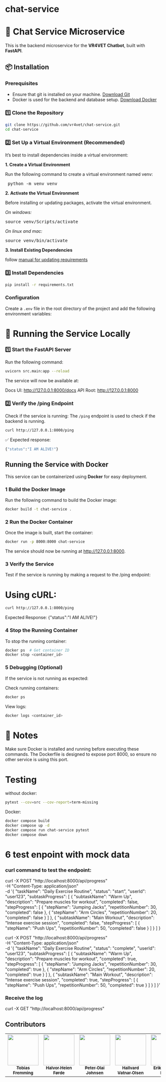 # chat-service

# 🚀 Chat Service Microservice

This is the backend microservice for the **VR4VET Chatbot**, built with **FastAPI**.

## 📦 Installation
### Prerequisites
- Ensure that git is installed on your machine. [Download Git](https://git-scm.com/downloads)
- Docker is used for the backend and database setup. [Download Docker](https://www.docker.com/products/docker-desktop)

### **1️⃣ Clone the Repository**
```sh
git clone https://github.com/vr4vet/chat-service.git
cd chat-service
```

### **2️⃣ Set Up a Virtual Environment (Recommended)**
It’s best to install dependencies inside a virtual environment:

**1. Create a Virtual Environment**


Run the following command to create a virtual environment named venv:
<pre> python -m venv venv </pre>


**2. Activate the Virtual Environment**

Before installing or updating packages, activate the virtual environment.

*On windows:*
<pre>source venv/Scripts/activate</pre>

*On linux and mac:*
<pre>source venv/bin/activate</pre>



**3. Install Existing Dependencies**


follow [manual for updating requirements](docs/manuals/update_requirements.md)

### **3️⃣ Install Dependencies**
```sh
pip install -r requirements.txt
```

### Configuration
Create a `.env` file in the root directory of the project and add the following environment variables:
# 🚀 Running the Service Locally

### **1️⃣ Start the FastAPI Server**
Run the following command:

```sh
uvicorn src.main:app --reload
```
The service will now be available at:

Docs UI: http://127.0.0.1:8000/docs
API Root: http://127.0.0.1:8000

### **2️⃣ Verify the /ping Endpoint**
Check if the service is running:
The `/ping` endpoint is used to check if the backend is running.

```sh
curl http://127.0.0.1:8000/ping
```
✅ Expected response:
```sh
{"status":"I AM ALIVE!"}
```



##  Running the Service with Docker

This service can be containerized using **Docker** for easy deployment.

### 1️ Build the Docker Image
Run the following command to build the Docker image:

```sh
docker build -t chat-service .
```

### 2 Run the Docker Container
Once the image is built, start the container:

```sh
docker run -p 8000:8000 chat-service
```
The service should now be running at http://127.0.0.1:8000.

### 3 Verify the Service
Test if the service is running by making a request to the /ping endpoint:

# Using cURL:
```sh
curl http://127.0.0.1:8000/ping
```
Expected Response:
{"status":"I AM ALIVE!"}

### 4 Stop the Running Container
To stop the running container:
```sh
docker ps  # Get container ID
docker stop <container_id>
```

### 5 Debugging (Optional)
If the service is not running as expected:

Check running containers:
```sh
docker ps
```
View logs:
```sh
docker logs <container_id>
```
# 📌 Notes
Make sure Docker is installed and running before executing these commands.
The Dockerfile is designed to expose port 8000, so ensure no other service is using this port.

# Testing
without docker:
```bash
pytest --cov=src --cov-report=term-missing
```
Docker:
```bash
docker compose build
docker compose up -d
docker compose run chat-service pytest
docker compose down
```
# 6 test enpoint with mock data
### curl command to test the endpoint:

curl -X POST "http://localhost:8000/api/progress" \
-H "Content-Type: application/json" \
-d '{
  "taskName": "Daily Exercise Routine",
  "status": "start",
  "userId": "user123",
  "subtaskProgress": [
    {
      "subtaskName": "Warm Up",
      "description": "Prepare muscles for workout",
      "completed": false,
      "stepProgress": [
        {
          "stepName": "Jumping Jacks",
          "repetitionNumber": 30,
          "completed": false
        },
        {
          "stepName": "Arm Circles",
          "repetitionNumber": 20,
          "completed": false
        }
      ]
    },
    {
      "subtaskName": "Main Workout",
      "description": "Intense exercise session",
      "completed": false,
      "stepProgress": [
        {
          "stepName": "Push Ups",
          "repetitionNumber": 50,
          "completed": false
        }
      ]
    }
  ]
}

curl -X POST "http://localhost:8000/api/progress" \
-H "Content-Type: application/json" \
-d '{
  "taskName": "Daily Exercise Routine",
  "status": "complete",
  "userId": "user123",
  "subtaskProgress": [
    {
      "subtaskName": "Warm Up",
      "description": "Prepare muscles for workout",
      "completed": true,
      "stepProgress": [
        {
          "stepName": "Jumping Jacks",
          "repetitionNumber": 30,
          "completed": true
        },
        {
          "stepName": "Arm Circles",
          "repetitionNumber": 20,
          "completed": true
        }
      ]
    },
    {
      "subtaskName": "Main Workout",
      "description": "Intense exercise session",
      "completed": true,
      "stepProgress": [
        {
          "stepName": "Push Ups",
          "repetitionNumber": 50,
          "completed": true
        }
      ]
    }
  ]
}'

### Receive the log
curl -X GET "http://localhost:8000/api/progress"



## Contributors

<table align="center">
  <tr>
    <td align="center">
      <a href="https://github.com/tobiasfremming">
          <img src="https://github.com/tobiasfremming.png?size=100" width="100px;"/><br />
          <sub><b>Tobias Fremming</b></sub>
      </a>
    </td>
    <td align="center">
      <a href="https://github.com/haluboi">
          <img src="https://github.com/haluboi.png?size=100" width="100px;"/><br />
          <sub><b>Halvor Heien Førde</b></sub>
      </a>
    </td>
    <td align="center">
      <a href="https://github.com/peter-olai">
          <img src="https://github.com/peter-olai.png?size=100" width="100px;"/><br />
          <sub><b>Peter Olai Johnsen</b></sub>
      </a>
    </td>
    <td align="center">
      <a href="https://github.com/hallvardvo">
          <img src="https://github.com/hallvardvo.png?size=100" width="100px;"/><br />
          <sub><b>Hallvard Vatnar Olsen</b></sub>
      </a>
    </td>
    <td align="center">
      <a href="https://github.com/erikleblanc">
          <img src="https://github.com/erikleblanc.png?size=100" width="100px;"/><br />
          <sub><b>Erik Le Blanc Pleym</b></sub>
      </a>
    </td>
    <td align="center">
      <a href="https://github.com/selinyo">
          <img src="https://github.com/selinyo.png?size=100" width="100px;"/><br />
          <sub><b>Selin Yuki Øzkan</b></sub>
      </a>
    </td>
    <td align="center">
      <a href="https://github.com/snobohle">
          <img src="https://github.com/snobohle.png?size=100" width="100px;"/><br />
          <sub><b>Erik Olsen Bøhle</b></sub>
      </a>
    </td>
  </tr>
</table>